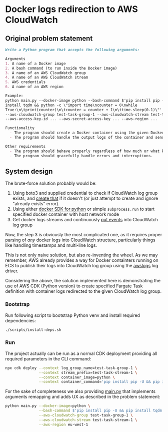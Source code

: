 # Docker logs redirection to AWS CloudWatch

## Original problem statement

```md
Write a Python program that accepts the following arguments:

Arguments
1. A name of a Docker image
2. A bash command (to run inside the Docker image)
3. A name of an AWS CloudWatch group
4. A name of an AWS CloudWatch stream
5. AWS credentials
6. A name of an AWS region

Example:
python main.py --docker-image python --bash-command $'pip install pip -U && pip
install tqdm && python -c \"import time\ncounter = 0\nwhile
True:\n\tprint(counter)\n\tcounter = counter + 1\n\ttime.sleep(0.1)\"'
--aws-cloudwatch-group test-task-group-1 --aws-cloudwatch-stream test-task-stream-1
--aws-access-key-id ... --aws-secret-access-key ... --aws-region ...

Functionality
  - The program should create a Docker container using the given Docker image name, and the given bash command
  - The program should handle the output logs of the container and send them to the given AWS CloudWatch group/stream using the given AWS credentials. If the corresponding AWS CloudWatch group or stream does not exist, it should create it using the given AWS credentials.

Other requirements
  - The program should behave properly regardless of how much or what kind of logs the container outputs.
  - The program should gracefully handle errors and interruptions.
```

## System design

The brute-force solution probably would be:

1. Using boto3 and supplied credential to check if CloudWatch log group exists, and [create that](https://boto3.amazonaws.com/v1/documentation/api/latest/reference/services/logs/client/create_log_group.html) if it doesn't (or just attempt to create and ignore "already exists" error).
2. Using either [docker SDK for python](https://pypi.org/project/docker/) or simple `subprocess.run` to start specified docker container with host network mode
3. Get docker logs streams and continuously [put events](https://boto3.amazonaws.com/v1/documentation/api/1.9.42/reference/services/events.html#CloudWatchEvents.Client.put_events) into CloudWatch log group

Now, the step 3 is obviously the most complicated one, as it requires proper parsing of _any_ docker logs into CloudWatch structure, particularly things like handling timestamps and multi-line logs.

This is not only naive solution, but also re-inventing the wheel. As we may remember, AWS already provides a way for Docker containters running on ECS to publish their logs into CloudWatch log group using the [awslogs](https://docs.aws.amazon.com/AmazonECS/latest/developerguide/using_awslogs.html) log driver.

Considering the above, the solution implemented here is demonstrating the use of AWS CDK (Python version) to create specified Fargate Task definition with container logs redirected to the given CloudWatch log group.

### Bootstrap

Run following script to bootstrap Python venv and install required dependencies:

```sh
./scripts/install-deps.sh
```

### Run

The project actually can be run as a normal CDK deployment providing all required parameters in the CLI command:

```sh
npx cdk deploy --context log_group_name=test-task-group-1 \
               --context stream_prefix=test-task-stream-1 \
               --context container_image=python \
               --context container_command='pip install pip -U && pip install tqdm && python -c \"import time\ncounter = 0\nwhile True:\n\tprint(counter)\n\tcounter = counter + 1\n\ttime.sleep(0.1)\"'
```

For the sake of completeness we also providing [main.py](./main.py) that implements arguments remapping and adds UX as described in the problem statement:

```sh
python main.py --docker-image=python \
               --bash-command $'pip install pip -U && pip install tqdm && python -c \"import time\ncounter = 0\nwhile True:\n\tprint(counter)\n\tcounter = counter + 1\n\ttime.sleep(0.1)\"' \
               --aws-cloudwatch-group test-task-group-1 \
               --aws-cloudwatch-stream test-task-stream-1 \
               --aws-region eu-west-1
```
